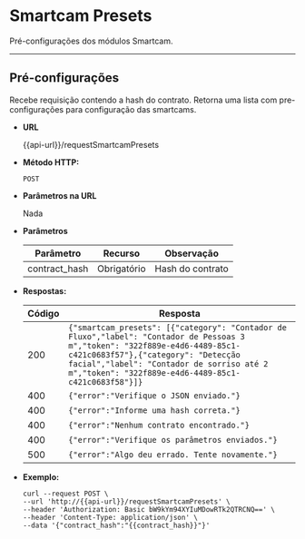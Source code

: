 # Smartcam Presets

Pré-configurações dos módulos Smartcam.

----
**Pré-configurações**
----
Recebe requisição contendo a hash do contrato. Retorna uma lista com pre-configurações para configuração das smartcams.

* **URL**

  {{api-url}}/requestSmartcamPresets

* **Método HTTP:**

  `POST`
  
*  **Parâmetros na URL**

   Nada 

* **Parâmetros**

	| Parâmetro | Recurso | Observação |
	|--|--|--|
	| contract_hash | Obrigatório | Hash do contrato |

* **Respostas:**
	
	|Código| Resposta |
	|--|--|
	| 200 | ```{"smartcam_presets": [{"category": "Contador de Fluxo","label": "Contador de Pessoas 3 m","token": "322f889e-e4d6-4489-85c1-c421c0683f57"},{"category": "Detecção facial","label": "Contador de sorriso até 2 m","token": "322f889e-e4d6-4489-85c1-c421c0683f58"}]}``` |
	| 400 | `{"error":"Verifique o JSON enviado."}` |
	| 400 | `{"error":"Informe uma hash correta."}` |
	| 400 | `{"error":"Nenhum contrato encontrado."}` | 
	| 400 | `{"error":"Verifique os parâmetros enviados."}` |
	| 500 | `{"error":"Algo deu errado. Tente novamente."}` |

* **Exemplo:**
	
	````curl
	curl --request POST \
  --url 'http://{{api-url}}/requestSmartcamPresets' \
  --header 'Authorization: Basic bW9kYm94XYIuMDowRTk2QTRCNQ==' \
  --header 'Content-Type: application/json' \
  --data '{"contract_hash":"{{contract_hash}}"}'
  ```` 
